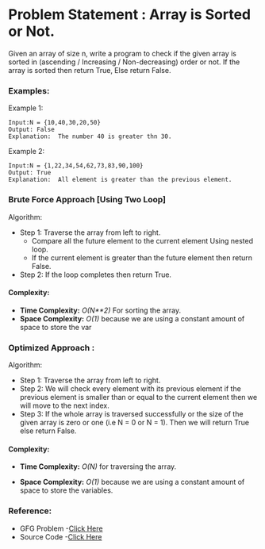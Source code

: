 # Problem Statement : Array is Sorted or Not.

Given an array of size n, write a program to check if the given array is sorted in (ascending / Increasing / Non-decreasing) order or not. If the array is sorted then return True, Else return False.

### Examples:

Example 1:

```
Input:N = {10,40,30,20,50}
Output: False
Explanation:  The number 40 is greater thn 30.
```

Example 2:

```
Input:N = {1,22,34,54,62,73,83,90,100}
Output: True
Explanation:  All element is greater than the previous element.
```

### Brute Force Approach [Using Two Loop]

Algorithm:

- Step 1: Traverse the array from left to right.
    - Compare all the future element to the current element Using nested loop.
    - If the current element is greater than the future element then return False.
- Step 2: If the loop completes then return True.


#### Complexity:

- **Time Complexity:** _O(N**2)_ For sorting the array.
- **Space Complexity:** _O(1)_ because we are using a constant amount of space to store the var

### Optimized Approach :

Algorithm:

- Step 1: Traverse the array from left to right.
- Step 2: We will check every element with its previous element if the previous element is smaller than or equal to the current element then we will move to the next index.
- Step 3: If the whole array is traversed successfully or the size of the given array is zero or one (i.e N = 0 or N = 1). Then we will return True else return False.
#### Complexity:

- **Time Complexity:** _O(N)_ for traversing the array.

- **Space Complexity:** _O(1)_ because we are using a constant amount of space to store the variables.

### Reference:

- GFG Problem -[Click Here](https://www.geeksforgeeks.org/check-if-an-array-is-sorted-or-not/)
- Source Code -[Click Here](https://github.com/ha7890846/DSA_with_Cpp/tree/main/Problems/Arrays/CheckSorted)
